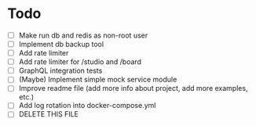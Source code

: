 # Todo

- [ ] Make run db and redis as non-root user
- [ ] Implement db backup tool
- [ ] Add rate limiter
- [ ] Add rate limiter for /studio and /board
- [ ] GraphQL integration tests
- [ ] (Maybe) Implement simple mock service module
- [ ] Improve readme file (add more info about project, add more examples, etc.)
- [ ] Add log rotation into docker-compose.yml
- [ ] DELETE THIS FILE
